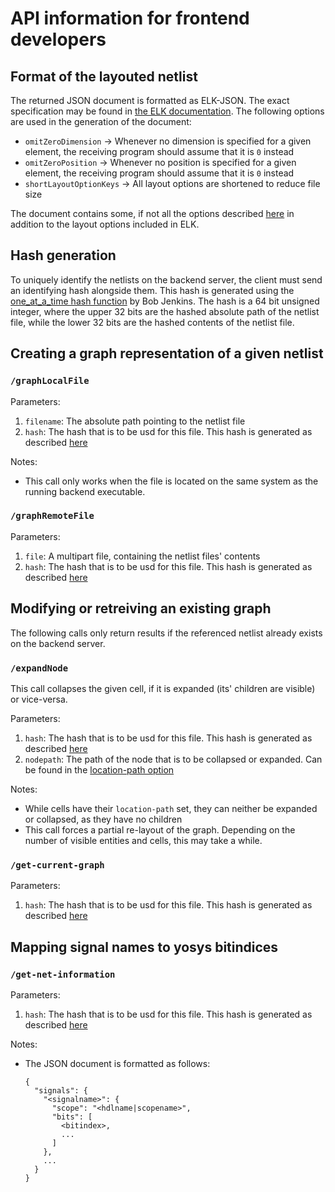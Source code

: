 # API information for frontend developers

## Format of the layouted netlist
The returned JSON document is formatted as ELK-JSON. The exact specification may be found
in [the ELK documentation](https://eclipse.dev/elk/documentation/tooldevelopers/graphdatastructure/jsonformat.html). The
following options are used in the generation of the document:

- `omitZeroDimension` &#x2192; Whenever no dimension is specified for a given element, the receiving program should
  assume that it is `0` instead
- `omitZeroPosition` &#x2192; Whenever no position is specified for a given element, the receiving program should assume
  that it is `0` instead
- `shortLayoutOptionKeys` &#x2192; All layout options are shortened to reduce file size

The document contains some, if not all the options described [here](/docs/developer_guide/netlist_viewer/extra_layout_options/) in addition to the layout options included in ELK.

## Hash generation

To uniquely identify the netlists on the backend server, the client must send an identifying hash alongside them.
This hash is generated using the [one_at_a_time hash function](https://en.wikipedia.org/wiki/Jenkins_hash_function#one_at_a_time) by Bob Jenkins.
The hash is a 64 bit unsigned integer, where the upper 32 bits are the hashed absolute path of the netlist file, while the lower 32 bits are the hashed contents of the netlist file.

## Creating a graph representation of a given netlist

### `/graphLocalFile`

Parameters:
1. `filename`: The absolute path pointing to the netlist file
2. `hash`: The hash that is to be usd for this file. This hash is generated as described [here](#hash-generation)

Notes:
- This call only works when the file is located on the same system as the running backend executable.

### `/graphRemoteFile`

Parameters:
1. `file`: A multipart file, containing the netlist files' contents
2. `hash`: The hash that is to be usd for this file. This hash is generated as described [here](#hash-generation)

## Modifying or retreiving an existing graph

The following calls only return results if the referenced netlist already exists on the backend server.

### `/expandNode`

This call collapses the given cell, if it is expanded (its' children are visible) or vice-versa.

Parameters:
1. `hash`: The hash that is to be usd for this file. This hash is generated as described [here](#hash-generation)
2. `nodepath`: The path of the node that is to be collapsed or expanded. Can be found in the [location-path option](/docs/developer_guide/netlist_viewer/extra_layout_options/#dethkoelnfentwumsnetlistbackendlocation-path)

Notes:
- While cells have their `location-path` set, they can neither be expanded or collapsed, as they have no children
- This call forces a partial re-layout of the graph. Depending on the number of visible entities and cells, this may take a while.

### `/get-current-graph`

Parameters:
1. `hash`: The hash that is to be usd for this file. This hash is generated as described [here](#hash-generation)

## Mapping signal names to yosys bitindices

### `/get-net-information`

Parameters:
1. `hash`: The hash that is to be usd for this file. This hash is generated as described [here](#hash-generation)

Notes: 
- The JSON document is formatted as follows:

  ```
  {
    "signals": {
      "<signalname>": {
        "scope": "<hdlname|scopename>",
        "bits": [
          <bitindex>,
          ...
        ]
      },
      ...
    }
  }
  ```